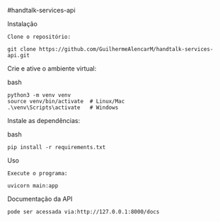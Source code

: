 #handtalk-services-api

Instalação

    Clone o repositório:

    git clone https://github.com/GuilhermeAlencarM/handtalk-services-api.git



Crie e ative o ambiente virtual:

bash

    python3 -m venv venv
    source venv/bin/activate  # Linux/Mac
    .\venv\Scripts\activate   # Windows

Instale as dependências:

bash

    pip install -r requirements.txt

Uso

    Execute o programa:

    uvicorn main:app


Documentação da API

    pode ser acessada via:http://127.0.0.1:8000/docs

